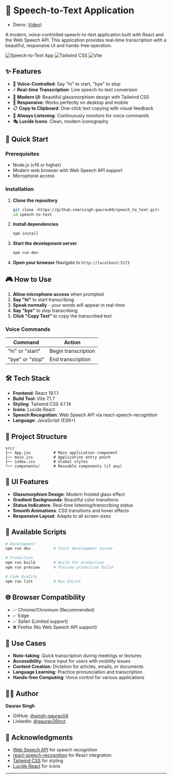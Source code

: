 # 🎤 Speech-to-Text Application

- Demo: [Video](/public/speech_to_text.mov))

A modern, voice-controlled speech-to-text application built with React and the Web Speech API. This application provides real-time transcription with a beautiful, responsive UI and hands-free operation.

![Speech-to-Text App](https://img.shields.io/badge/React-19.1.1-blue) ![Tailwind CSS](https://img.shields.io/badge/Tailwind-4.1.14-38B2AC) ![Vite](https://img.shields.io/badge/Vite-7.1.7-646CFF)

## ✨ Features

- 🎯 **Voice-Controlled**: Say "hi" to start, "bye" to stop
- ⚡ **Real-time Transcription**: Live speech-to-text conversion
- 🎨 **Modern UI**: Beautiful glassmorphism design with Tailwind CSS
- 📱 **Responsive**: Works perfectly on desktop and mobile
- 📋 **Copy to Clipboard**: One-click text copying with visual feedback
- 🔄 **Always Listening**: Continuously monitors for voice commands
- 🎭 **Lucide Icons**: Clean, modern iconography

## 🚀 Quick Start

### Prerequisites

- Node.js (v16 or higher)
- Modern web browser with Web Speech API support
- Microphone access

### Installation

1. **Clone the repository**
   ```bash
   git clone <https://github.com/singh-gaurav04/speech_to_text.git>
   cd speech-to-text
   ```

2. **Install dependencies**
   ```bash
   npm install
   ```

3. **Start the development server**
   ```bash
   npm run dev
   ```

4. **Open your browser**
   Navigate to `http://localhost:5173`

## 🎮 How to Use

1. **Allow microphone access** when prompted
2. **Say "hi"** to start transcribing
3. **Speak normally** - your words will appear in real-time
4. **Say "bye"** to stop transcribing
5. **Click "Copy Text"** to copy the transcribed text

### Voice Commands

| Command | Action |
|---------|--------|
| "hi" or "start" | Begin transcription |
| "bye" or "stop" | End transcription |

## 🛠️ Tech Stack

- **Frontend**: React 19.1.1
- **Build Tool**: Vite 7.1.7
- **Styling**: Tailwind CSS 4.1.14
- **Icons**: Lucide React
- **Speech Recognition**: Web Speech API via react-speech-recognition
- **Language**: JavaScript (ES6+)

## 📁 Project Structure

```
src/
├── App.jsx          # Main application component
├── main.jsx         # Application entry point
├── index.css        # Global styles
└── components/      # Reusable components (if any)
```

## 🎨 UI Features

- **Glassmorphism Design**: Modern frosted glass effect
- **Gradient Backgrounds**: Beautiful color transitions
- **Status Indicators**: Real-time listening/transcribing status
- **Smooth Animations**: CSS transitions and hover effects
- **Responsive Layout**: Adapts to all screen sizes

## 🔧 Available Scripts

```bash
# Development
npm run dev          # Start development server

# Production
npm run build        # Build for production
npm run preview      # Preview production build

# Code Quality
npm run lint         # Run ESLint
```

## 🌐 Browser Compatibility

- ✅ Chrome/Chromium (Recommended)
- ✅ Edge
- ✅ Safari (Limited support)
- ❌ Firefox (No Web Speech API support)

## 🎯 Use Cases

- **Note-taking**: Quick transcription during meetings or lectures
- **Accessibility**: Voice input for users with mobility issues
- **Content Creation**: Dictation for articles, emails, or documents
- **Language Learning**: Practice pronunciation and transcription
- **Hands-free Computing**: Voice control for various applications

## 👨‍💻 Author

**Gaurav Singh**
- GitHub: [@singh-gaurav04](https://github.com/singh-gaurav04)
- LinkedIn: [@gaurav26lnct](https://www.linkedin.com/in/gaurav26lnct/)

## 🙏 Acknowledgments

- [Web Speech API](https://developer.mozilla.org/en-US/docs/Web/API/Web_Speech_API) for speech recognition
- [react-speech-recognition](https://github.com/JamesBrill/react-speech-recognition) for React integration
- [Tailwind CSS](https://tailwindcss.com/) for styling
- [Lucide React](https://lucide.dev/) for icons

---

